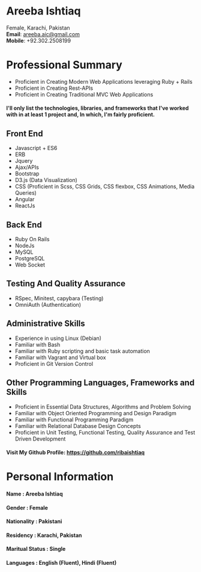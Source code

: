 # **Areeba Ishtiaq**   
Female, Karachi, Pakistan   
**Email**: areeba.aic@gmail.com   
**Mobile**: +92.302.2508199


# Professional Summary
* Proficient in Creating Modern Web Applications leveraging Ruby + Rails
* Proficient in Creating Rest-APIs
* Proficient in Creating Traditional MVC Web Applications

#### I'll only list the technologies, libraries, and frameworks that I've worked with in at least 1 project and, In which, I'm fairly proficient.

## Front End
* Javascript + ES6
* ERB
* Jquery
* Ajax/APIs
* Bootstrap
* D3.js (Data Visualization)
* CSS (Proficient in Scss, CSS Grids, CSS flexbox, CSS Animations, Media Queries)
* Angular
* ReactJs

## Back End
* Ruby On Rails
* NodeJs
* MySQL
* PostgreSQL
* Web Socket

## Testing And Quality Assurance
* RSpec, Minitest, capybara (Testing)
* OmniAuth (Authentication)

## Administrative Skills
* Experience in using Linux (Debian)
* Familiar with Bash
* Familiar with Ruby scripting and basic task automation
* Familiar with Vagrant and Virtual box
* Proficient in Git Version Control

## Other Programming Languages, Frameworks and Skills
* Proficient in Essential Data Structures, Algorithms and Problem Solving
* Familiar with Object Oriented Programming and Design Paradigm
* Familiar with Functional Programming Paradigm
* Familiar with Relational Database Design Concepts
* Proficient in Unit Testing, Functional Testing, Quality Assurance and Test Driven Development

#### Visit My Github Profile: https://github.com/ribaishtiaq


# Personal Information
#### Name            : Areeba Ishtiaq                 
#### Gender          : Female                
#### Nationality     : Pakistani           
#### Residency       : Karachi, Pakistan   
#### Maritual Status : Single       	      
#### Languages       : English (Fluent), Hindi (Fluent)    
